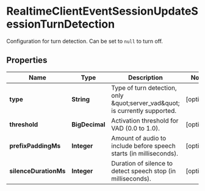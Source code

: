 

# RealtimeClientEventSessionUpdateSessionTurnDetection

Configuration for turn detection. Can be set to `null` to turn off.

## Properties

| Name | Type | Description | Notes |
|------------ | ------------- | ------------- | -------------|
|**type** | **String** | Type of turn detection, only \&quot;server_vad\&quot; is currently supported. |  [optional] |
|**threshold** | **BigDecimal** | Activation threshold for VAD (0.0 to 1.0). |  [optional] |
|**prefixPaddingMs** | **Integer** | Amount of audio to include before speech starts (in milliseconds). |  [optional] |
|**silenceDurationMs** | **Integer** | Duration of silence to detect speech stop (in milliseconds). |  [optional] |



